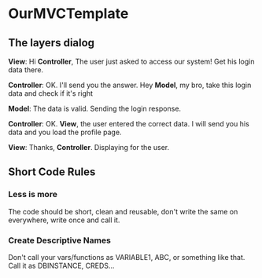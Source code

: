 # OurMVCTemplate


## The layers dialog

**View**: Hi **Controller**, The user just asked to access our system! Get his login data there.

**Controller**: OK. I'll send you the answer. Hey **Model**, my bro, take this login data and check if it's right

**Model**: The data is valid. Sending the login response.

**Controller**: OK. **View**, the user entered the correct data. I will send you his data and you load the profile page.

**View**: Thanks, **Controller**. Displaying for the user.


## Short Code Rules

### Less is more

The code should be short, clean and reusable, don't write the same on everywhere, write once and call it.

### Create Descriptive Names 

Don't call your vars/functions as VARIABLE1, ABC, or something like that. Call it as DBINSTANCE, CREDS...

